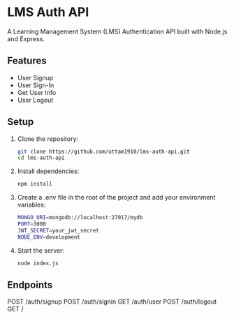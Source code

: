 # LMS Auth API

A Learning Management System (LMS) Authentication API built with Node.js and Express.

## Features
- User Signup
- User Sign-In
- Get User Info
- User Logout

## Setup
1. Clone the repository:
   ```bash
   git clone https://github.com/uttam1910/lms-auth-api.git
   cd lms-auth-api

2. Install dependencies:
   ```bash
   npm install
   
3. Create a .env file in the root of the project and add your environment variables:
   ```bash
   MONGO_URI=mongodb://localhost:27017/mydb
   PORT=3000
   JWT_SECRET=your_jwt_secret
   NODE_ENV=development
4. Start the server:
   ```bash
   node index.js

## Endpoints
POST /auth/signup
POST /auth/signin
GET /auth/user
POST /auth/logout
GET /


